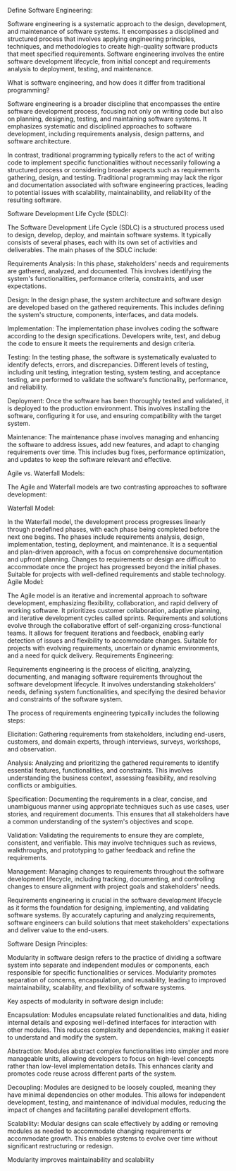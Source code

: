 Define Software Engineering:

Software engineering is a systematic approach to the design, development, and maintenance of software systems. It encompasses a disciplined and structured process that involves applying engineering principles, techniques, and methodologies to create high-quality software products that meet specified requirements. Software engineering involves the entire software development lifecycle, from initial concept and requirements analysis to deployment, testing, and maintenance.

What is software engineering, and how does it differ from traditional programming?

Software engineering is a broader discipline that encompasses the entire software development process, focusing not only on writing code but also on planning, designing, testing, and maintaining software systems. It emphasizes systematic and disciplined approaches to software development, including requirements analysis, design patterns, and software architecture.

In contrast, traditional programming typically refers to the act of writing code to implement specific functionalities without necessarily following a structured process or considering broader aspects such as requirements gathering, design, and testing. Traditional programming may lack the rigor and documentation associated with software engineering practices, leading to potential issues with scalability, maintainability, and reliability of the resulting software.

Software Development Life Cycle (SDLC):

The Software Development Life Cycle (SDLC) is a structured process used to design, develop, deploy, and maintain software systems. It typically consists of several phases, each with its own set of activities and deliverables. The main phases of the SDLC include:

Requirements Analysis: In this phase, stakeholders' needs and requirements are gathered, analyzed, and documented. This involves identifying the system's functionalities, performance criteria, constraints, and user expectations.

Design: In the design phase, the system architecture and software design are developed based on the gathered requirements. This includes defining the system's structure, components, interfaces, and data models.

Implementation: The implementation phase involves coding the software according to the design specifications. Developers write, test, and debug the code to ensure it meets the requirements and design criteria.

Testing: In the testing phase, the software is systematically evaluated to identify defects, errors, and discrepancies. Different levels of testing, including unit testing, integration testing, system testing, and acceptance testing, are performed to validate the software's functionality, performance, and reliability.

Deployment: Once the software has been thoroughly tested and validated, it is deployed to the production environment. This involves installing the software, configuring it for use, and ensuring compatibility with the target system.

Maintenance: The maintenance phase involves managing and enhancing the software to address issues, add new features, and adapt to changing requirements over time. This includes bug fixes, performance optimization, and updates to keep the software relevant and effective.

Agile vs. Waterfall Models:

The Agile and Waterfall models are two contrasting approaches to software development:

Waterfall Model:

In the Waterfall model, the development process progresses linearly through predefined phases, with each phase being completed before the next one begins.
The phases include requirements analysis, design, implementation, testing, deployment, and maintenance.
It is a sequential and plan-driven approach, with a focus on comprehensive documentation and upfront planning.
Changes to requirements or design are difficult to accommodate once the project has progressed beyond the initial phases.
Suitable for projects with well-defined requirements and stable technology.
Agile Model:

The Agile model is an iterative and incremental approach to software development, emphasizing flexibility, collaboration, and rapid delivery of working software.
It prioritizes customer collaboration, adaptive planning, and iterative development cycles called sprints.
Requirements and solutions evolve through the collaborative effort of self-organizing cross-functional teams.
It allows for frequent iterations and feedback, enabling early detection of issues and flexibility to accommodate changes.
Suitable for projects with evolving requirements, uncertain or dynamic environments, and a need for quick delivery.
Requirements Engineering:

Requirements engineering is the process of eliciting, analyzing, documenting, and managing software requirements throughout the software development lifecycle. It involves understanding stakeholders' needs, defining system functionalities, and specifying the desired behavior and constraints of the software system.

The process of requirements engineering typically includes the following steps:

Elicitation: Gathering requirements from stakeholders, including end-users, customers, and domain experts, through interviews, surveys, workshops, and observation.

Analysis: Analyzing and prioritizing the gathered requirements to identify essential features, functionalities, and constraints. This involves understanding the business context, assessing feasibility, and resolving conflicts or ambiguities.

Specification: Documenting the requirements in a clear, concise, and unambiguous manner using appropriate techniques such as use cases, user stories, and requirement documents. This ensures that all stakeholders have a common understanding of the system's objectives and scope.

Validation: Validating the requirements to ensure they are complete, consistent, and verifiable. This may involve techniques such as reviews, walkthroughs, and prototyping to gather feedback and refine the requirements.

Management: Managing changes to requirements throughout the software development lifecycle, including tracking, documenting, and controlling changes to ensure alignment with project goals and stakeholders' needs.

Requirements engineering is crucial in the software development lifecycle as it forms the foundation for designing, implementing, and validating software systems. By accurately capturing and analyzing requirements, software engineers can build solutions that meet stakeholders' expectations and deliver value to the end-users.

Software Design Principles:

Modularity in software design refers to the practice of dividing a software system into separate and independent modules or components, each responsible for specific functionalities or services. Modularity promotes separation of concerns, encapsulation, and reusability, leading to improved maintainability, scalability, and flexibility of software systems.

Key aspects of modularity in software design include:

Encapsulation: Modules encapsulate related functionalities and data, hiding internal details and exposing well-defined interfaces for interaction with other modules. This reduces complexity and dependencies, making it easier to understand and modify the system.

Abstraction: Modules abstract complex functionalities into simpler and more manageable units, allowing developers to focus on high-level concepts rather than low-level implementation details. This enhances clarity and promotes code reuse across different parts of the system.

Decoupling: Modules are designed to be loosely coupled, meaning they have minimal dependencies on other modules. This allows for independent development, testing, and maintenance of individual modules, reducing the impact of changes and facilitating parallel development efforts.

Scalability: Modular designs can scale effectively by adding or removing modules as needed to accommodate changing requirements or accommodate growth. This enables systems to evolve over time without significant restructuring or redesign.

Modularity improves maintainability and scalability
